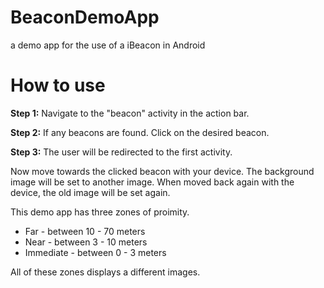 BeaconDemoApp
=============

a demo app for the use of a iBeacon in Android

How to use
=============


<b>Step 1:</b>
Navigate to the "beacon" activity in the action bar.

<b>Step 2:</b>
If any beacons are found. Click on the desired beacon.

<b>Step 3:</b>
The user will be redirected to the first activity. 

Now move towards the clicked beacon with your device. The background image will be set to another image.
When moved back again with the device, the old image will be set again.

This demo app has three zones of proimity. 

* Far - between 10 - 70 meters
* Near - between 3 - 10 meters
* Immediate - between 0 - 3 meters

All of these zones displays a different images.

